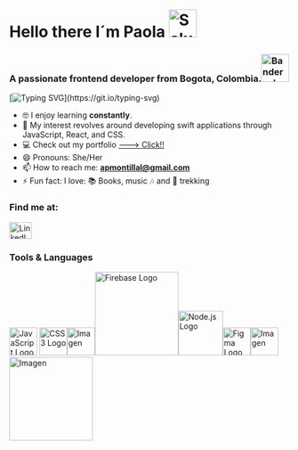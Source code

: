 # Hello there I´m Paola  <img src="https://1.bp.blogspot.com/-MF0vVi21OfY/WcWaLYl8XzI/AAAAAAAABBY/b2myd41UOcEc6A7lRNERibHFti0BVUzKgCLcBGAs/s1600/saludo.gif" alt="Saludo" height="50">

### A passionate frontend developer from Bogota, Colombia.<img src="https://www.gifss.com/banderas/colombia/images/bandera-colombia-2.gif" alt="Bandera de Colombia" height="50">
[![Typing SVG](https://readme-typing-svg.demolab.com?font=Fira+Code&size=30&pause=1000&width=435&lines=Welcome+to+my+Github!!)](https://git.io/typing-svg)

- 🤓 I enjoy learning **constantly**.
- 💬 My interest revolves around developing swift applications through JavaScript, React, and CSS.
- 💻 Check out my portfolio <a href="https://paomlz.github.io/PaolaMontillaPortafolio.github.io/index.html" target="_blank">---> Click!!</a>
- 😄 Pronouns: She/Her
- 📫 How to reach me: **apmontillal@gmail.com**
- ⚡ Fun fact: I love: 📚  Books, music 🎶 and  🌳 trekking

<h3 align="left">Find me at:</h3>
<p align="left">
  <a href="https://www.linkedin.com/in/paola-montilla-48a899b1/" target="_blank">
    <img align="center" src="https://raw.githubusercontent.com/rahuldkjain/github-profile-readme-generator/master/src/images/icons/Social/linked-in-alt.svg" alt="LinkedIn Profile" height="30" width="40" />
  </a>
</p>


### Tools & Languages
<img src="https://upload.wikimedia.org/wikipedia/commons/thumb/6/6a/JavaScript-logo.png/800px-JavaScript-logo.png" alt="JavaScript Logo" height="50"> <img src="https://upload.wikimedia.org/wikipedia/commons/thumb/6/62/CSS3_logo.svg/800px-CSS3_logo.svg.png" alt="CSS3 Logo" height="50"><img src="https://cdn-icons-png.flaticon.com/512/919/919827.png" alt="Imagen" width="50"><img src="https://upload.wikimedia.org/wikipedia/commons/b/bd/Firebase_Logo.png" alt="Firebase Logo" width="150"><img src="https://cdn.freebiesupply.com/logos/large/2x/nodejs-1-logo-png-transparent.png" alt="Node.js Logo" width="80"><img src="https://upload.wikimedia.org/wikipedia/commons/a/ad/Figma-1-logo.png" alt="Figma Logo" width="50"><img src="https://cdn-icons-png.flaticon.com/512/25/25231.png" alt="Imagen" width="50"><img src="https://upload.wikimedia.org/wikipedia/en/thumb/8/8c/Trello_logo.svg/1280px-Trello_logo.svg.png" alt="Imagen" width="150">







